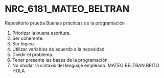 # NRC_6181_MATEO_BELTRAN
Repositorio prueba
Buenas prácticas de la programación
1. Priorizar la buena escritura.
2. Ser coherente.
3. Ser lógico.
4. Utilizar variables de acuerdo a la necesidad.
5. Dividir el problema.
6. Tener presente las bases de la programación.
7. No olvidar la sintaxis del lenguaje empleado.
MATEO BELTRAN BRITO
HOLA 